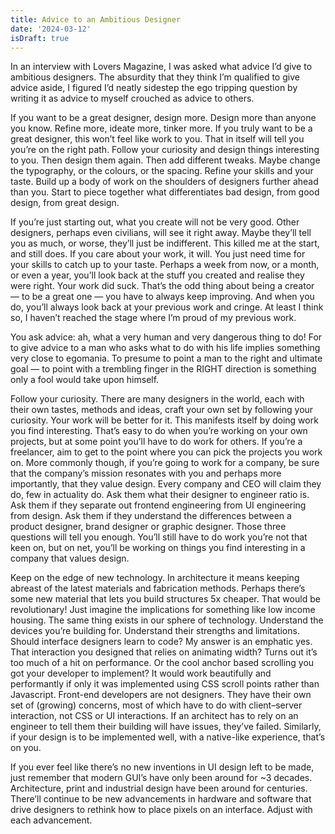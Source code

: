 ```yaml
---
title: Advice to an Ambitious Designer
date: '2024-03-12'
isDraft: true
---
```


In an interview with Lovers Magazine, I was asked what advice I’d give to ambitious designers. The absurdity that they think I’m qualified to give advice aside, I figured I’d neatly sidestep the ego tripping question by writing it as advice to myself crouched as advice to others.

If you want to be a great designer, design more. Design more than anyone you know. Refine more, ideate more, tinker more. If you truly want to be a great designer, this won’t feel like work to you. That in itself will tell you you’re on the right path. Follow your curiosity and design things interesting to you. Then design them again. Then add different tweaks. Maybe change the typography, or the colours, or the spacing. Refine your skills and your taste. Build up a body of work on the shoulders of designers further ahead than you. Start to piece together what differentiates bad design, from good design, from great design.

If you’re just starting out, what you create will not be very good. Other designers, perhaps even civilians, will see it right away. Maybe they’ll tell you as much, or worse, they’ll just be indifferent. This killed me at the start, and still does. If you care about your work, it will. You just need time for your skills to catch up to your taste. Perhaps a week from now, or a month, or even a year, you’ll look back at the stuff you created and realise they were right. Your work did suck. That’s the odd thing about being a creator — to be a great one — you have to always keep improving. And when you do, you’ll always look back at your previous work and cringe. At least I think so, I haven’t reached the stage where I’m proud of my previous work.

<aside>
  <p>
    You ask advice: ah, what a very human and very dangerous thing to do! For to give advice to a man who asks what to do with his life implies something very close to egomania. To presume to point a man to the right and ultimate goal — to point with a trembling finger in the RIGHT direction is something only a fool would take upon himself.
  </p>
</aside>

Follow your curiosity. There are many designers in the world, each with their own tastes, methods and ideas, craft your own set by following your curiosity. Your work will be better for it. This manifests itself by doing work you find interesting. That’s easy to do when you’re working on your own projects, but at some point you’ll have to do work for others. If you’re a freelancer, aim to get to the point where you can pick the projects you work on. More commonly though, if you’re going to work for a company, be sure that the company’s mission resonates with you and perhaps more importantly, that they value design. Every company and CEO will claim they do, few in actuality do. Ask them what their designer to engineer ratio is. Ask them if they separate out frontend engineering from UI engineering from design. Ask them if they understand the differences between a product designer, brand designer or graphic designer. Those three questions will tell you enough. You’ll still have to do work you’re not that keen on, but on net, you’ll be working on things you find interesting in a company that values design.

Keep on the edge of new technology. In architecture it means keeping abreast of the latest materials and fabrication methods. Perhaps there’s some new material that lets you build structures 5x cheaper. That would be revolutionary! Just imagine the implications for something like low income housing. The same thing exists in our sphere of technology. Understand the devices you’re building for. Understand their strengths and limitations.
Should interface designers learn to code? My answer is an emphatic yes. That interaction you designed that relies on animating width? Turns out it’s too much of a hit on performance. Or the cool anchor based scrolling you got your developer to implement? It would work beautifully and performantly if only it was implemented using CSS scroll points rather than Javascript. Front-end developers are not designers. They have their own set of (growing) concerns, most of which have to do with client–server interaction, not CSS or UI interactions. If an architect has to rely on an engineer to tell them their building will have issues, they’ve failed. Similarly, if your design is to be implemented well, with a native-like experience, that’s on you.

If you ever feel like there’s no new inventions in UI design left to be made, just remember that modern GUI’s have only been around for ~3 decades. Architecture, print and industrial design have been around for centuries. There’ll continue to be new advancements in hardware and software that drive designers to rethink how to place pixels on an interface. Adjust with each advancement.
